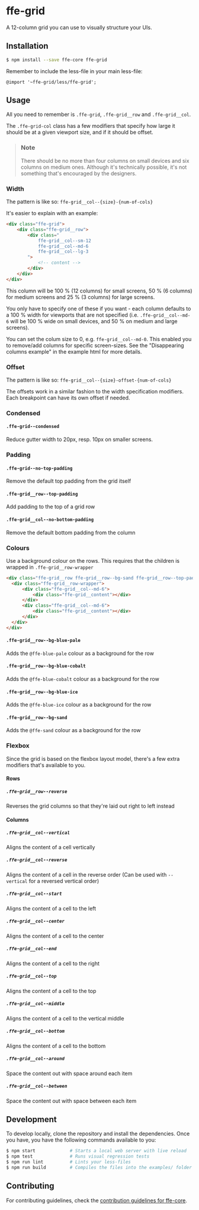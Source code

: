 # ffe-grid

A 12-column grid you can use to visually structure your UIs.

## Installation

```bash
$ npm install --save ffe-core ffe-grid
```

Remember to include the less-file in your main less-file:

```less
@import '~ffe-grid/less/ffe-grid';
```

## Usage

All you need to remember is `.ffe-grid`, `.ffe-grid__row` and `.ffe-grid__col`.

The `.ffe-grid-col` class has a few modifiers that specify how large it should be
at a given viewport size, and if it should be offset.

>### Note
> There should be no more than four columns on small devices and six columns on
> medium ones. Although it's technically possible, it's not something that's
> encouraged by the designers.

### Width

The pattern is like so: `ffe-grid__col--{size}-{num-of-cols}`

It's easier to explain with an example:

```html
<div class="ffe-grid">
    <div class="ffe-grid__row">
        <div class="
            ffe-grid__col--sm-12
            ffe-grid__col--md-6
            ffe-grid__col--lg-3
        ">
            <!-- content -->
        </div>
    </div>
</div>
```

This column will be 100 % (12 columns) for small screens, 50 % (6 columns) for medium
screens and 25 % (3 columns) for large screens.

You only have to specify one of these if you want - each column defaults to a 100 % width
for viewports that are not specified (i.e. `.ffe-grid__col--md-6` will be 100 % wide on small
devices, and 50 % on medium and large screens).

You can set the colum size to 0, e.g. `ffe-grid__col--md-0`. This enabled you to remove/add columns for specific screen-sizes.
See the "Disappearing columns example" in the example html for more details.

### Offset

The pattern is like so: `ffe-grid__col--{size}-offset-{num-of-cols}`

The offsets work in a similar fashion to the width specification modifiers. Each breakpoint
can have its own offset if needed.

### Condensed

#### `.ffe-grid--condensed`
Reduce gutter width to 20px, resp. 10px on smaller screens.

### Padding

#### `.ffe-grid--no-top-padding`
Remove the default top padding from the grid itself

#### `.ffe-grid__row--top-padding`
Add padding to the top of a grid row

#### `.ffe-grid__col--no-bottom-padding`
Remove the default bottom padding from the column

### Colours

Use a background colour on the rows. This requires that the children is wrapped in `.ffe-grid__row-wrapper`

```html
<div class="ffe-grid__row ffe-grid__row--bg-sand ffe-grid__row--top-padding">
  <div class="ffe-grid__row-wrapper">
      <div class="ffe-grid__col--md-6">
          <div class="ffe-grid__content"></div>
      </div>
      <div class="ffe-grid__col--md-6">
          <div class="ffe-grid__content"></div>
      </div>
  </div>
</div>
```

#### `.ffe-grid__row--bg-blue-pale`
Adds the `@ffe-blue-pale` colour as a background for the row

#### `.ffe-grid__row--bg-blue-cobalt`
Adds the `@ffe-blue-cobalt` colour as a background for the row

#### `.ffe-grid__row--bg-blue-ice`
Adds the `@ffe-blue-ice` colour as a background for the row

#### `.ffe-grid__row--bg-sand`
Adds the `@ffe-sand` colour as a background for the row

### Flexbox

Since the grid is based on the flexbox layout model, there's a few extra modifiers that's available
to you.

#### Rows

##### `.ffe-grid__row--reverse`
Reverses the grid columns so that they're laid out right to left instead

#### Columns

##### `.ffe-grid__col--vertical`
Aligns the content of a cell vertically

##### `.ffe-grid__col--reverse`
Aligns the content of a cell in the reverse order
(Can be used with `--vertical` for a reversed vertical order)

##### `.ffe-grid__col--start`
Aligns the content of a cell to the left

##### `.ffe-grid__col--center`
Aligns the content of a cell to the center

##### `.ffe-grid__col--end`
Aligns the content of a cell to the right

##### `.ffe-grid__col--top`
Aligns the content of a cell to the top

##### `.ffe-grid__col--middle`
Aligns the content of a cell to the vertical middle

##### `.ffe-grid__col--bottom`
Aligns the content of a cell to the bottom

##### `.ffe-grid__col--around`
Space the content out with space around each item

##### `.ffe-grid__col--between`
Space the content out with space between each item

## Development

To develop locally, clone the repository and install the dependencies. Once you have, you have
the following commands available to you:

```bash
$ npm start             # Starts a local web server with live reload
$ npm test              # Runs visual regression tests
$ npm run lint          # Lints your less-files
$ npm run build         # Compiles the files into the examples/ folder
```

## Contributing

For contributing guidelines, check the
[contribution guidelines for ffe-core](***REMOVED***).
